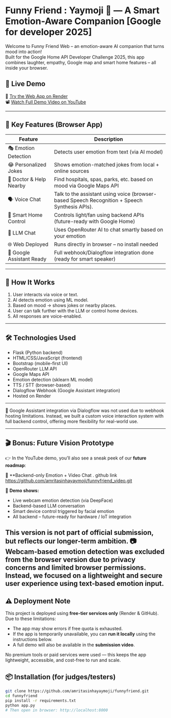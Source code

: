 # Funny Friend : Yaymoji 🤖 — A Smart Emotion-Aware Companion [Google for developer 2025]

Welcome to Funny Friend Web – an emotion-aware AI companion that turns mood into action!  
Built for the Google Home API Developer Challenge 2025, this app combines laughter, empathy, Google map and smart home features – all inside your browser.

## 🎯 Live Demo
🔗 [Try the Web App on Render](https://funnyfriend.onrender.com/)  
📽️ [Watch Full Demo Video on YouTube](https://youtube.com/your-demo-link)

---

## 🚀 Key Features (Browser App)

| Feature                          | Description                                                                 |
|----------------------------------|-----------------------------------------------------------------------------|
| 🎭 Emotion Detection             | Detects user emotion from text (via AI model)                              |
| 😂 Personalized Jokes            | Shows emotion-matched jokes from local + online sources                     |
| 🏥 Doctor & Help Nearby          | Find hospitals, spas, parks, etc. based on mood via Google Maps API         |
| 🗣️ Voice Chat                    | Talk to the assistant using voice (browser-based Speech Recognition + Speech Synthesis APIs).      |
| 🤖 Smart Home Control            | Controls light/fan using backend APIs (future-ready with Google Home)       |
| 🧠 LLM Chat                      | Uses OpenRouter AI to chat smartly based on your emotion                    |
| 🌐 Web Deployed                  | Runs directly in browser – no install needed                                |
| 🤝 Google Assistant Ready        | Full webhook/Dialogflow integration done (ready for smart speaker)          |

---

## 🧠 How It Works

1. User interacts via voice or text.
2. AI detects emotion using ML model.
3. Based on mood → shows jokes or nearby places.
4. User can talk further with the LLM or control home devices.
5. All responses are voice-enabled.

---

## 🛠️ Technologies Used

- Flask (Python backend)
- HTML/CSS/JavaScript (frontend)
- Bootstrap (mobile-first UI)
- OpenRouter LLM API
- Google Maps API
- Emotion detection (sklearn ML model)
- TTS / STT (browser-based)
- Dialogflow Webhook (Google Assistant integration)
- Hosted on Render

---

 🔄 Google Assistant integration via Dialogflow was not used due to webhook hosting limitations. Instead, we built a custom voice interaction system with full backend control, 
    offering more flexibility for real-world use.
 
---
## 🎬 Bonus: Future Vision Prototype

👉 In the YouTube demo, you’ll also see a sneak peek of our **future roadmap**:

🔗 **Backend-only Emotion + Video Chat . github link https://github.com/amritasinhayaymoji/funnyfriend_video.git

🎥 **Demo shows:**
- Live webcam emotion detection (via DeepFace)
- Backend-based LLM conversation
- Smart device control triggered by facial emotion
- All backend – future-ready for hardware / IoT integration

This version is not part of official submission, but reflects our longer-term ambition.
📷 Webcam-based emotion detection was excluded from the browser version due to privacy concerns and limited browser permissions. Instead, we focused on a lightweight and 
    secure user experience using text-based emotion input.
---
## ⚠️ Deployment Note

This project is deployed using **free-tier services only** (Render & GitHub). Due to these limitations:

- The app may show errors if free quota is exhausted.
- If the app is temporarily unavailable, you can **run it locally** using the instructions below.
- A full demo will also be available in the **submission video**.

No premium tools or paid services were used — this keeps the app lightweight, accessible, and cost-free to run and scale.

## 📦 Installation (for judges/testers)

```bash
git clone https://github.com/amritasinhayaymoji/funnyfriend.git
cd funnyfriend
pip install -r requirements.txt
python app.py
# Then open in browser: http://localhost:8000
